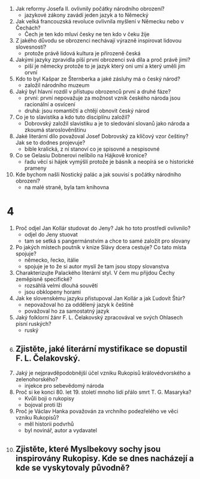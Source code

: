 1. Jak reformy Josefa II. ovlivnily počátky národního obrození? 
   - jazykové zákony zavádí jeden jazyk a to Německý
2. Jak velká francouzská revoluce ovlivnila myšlení v Německu nebo v Čechách? 
   - Čech je ten kdo mluví česky ne ten kdo v čeku žije
3. Z jakého důvodu se obrozenci nechávají výrazně inspirovat lidovou slovesností? 
   - protože právě lidová kultura je přirozeně česká
4. Jakými jazyky zpravidla píší první obrozenci svá díla a proč právě jimi? 
   - píší je německy protože to je jazyk který oni umí a který uměli jim orvní
5. Kdo to byl Kašpar ze Šternberka a jaké zásluhy má o český národ?
   - založil národního muzeum
6. Jaký byl hlavní rozdíl v přístupu obrozenců první a druhé fáze?
   - první: první nepovažuje za možnost vznik českého národa  jsou racionální a osvícení
   - druhá: jsou romantičtí a chtějí obnovit český národ
7. Co je to slavistika a kdo tuto disciplínu založil? 
   - Dobrovský založil slavistiku a je to sledování slovanů jako národa a zkoumá staroslověnštinu
8. Jaké literární dílo považoval Josef Dobrovský za klíčový vzor češtiny? Jak se to dodnes projevuje?
   - bible kralická, z ní stanoví co je spisovné a nespisovné
9. Co se Gelasiu Dobnerovi nelíbilo na Hájkově kronice?
   - řadu věcí si hájek vymýšlí protože je básník a neopírá se o historické prameny
10. Kde bychom našli Nostický palác a jak souvisí s počátky národního obrození?
    - na malé straně, byla tam knihovna














# 4

1. Proč odjel Jan Kollár studovat do Jeny? Jak ho toto prostředí ovlivnilo? 
   - odjel do Jeny stuovat
   - tam se setká s pangermánstvím a chce to samé založit pro slovany
2. Po jakých místech poutník v knize Slávy dcera cestuje? Co tato místa spojuje? 
   - německo, řecko, itálie
   - spojuje je to že si autor myslí že tam jsou stopy slovanstva 
3. Charakterizujte Palackého literární styl. V čem mu přijdou Čechy zeměpisně specifické?
   - rozsáhlá velmi dlouhá souvětí
   - jsou obklopeny horami
4. Jak ke slovenskému jazyku přistupoval Jan Kollár a jak Ľudovít Štúr? 
   - nepovažoval ho za oddělený jazyk k češtině
   - považoval ho za samostatný jazyk
5. Jaký folklorní žánr F. L. Čelakovský zpracovával ve svých Ohlasech písní ruských? 
   - ruský
6. Zjistěte, jaké literární mystifikace se dopustil F. L. Čelakovský. 
   - 
7. Jaký je nejpravděpodobnější účel vzniku Rukopisů královédvorského a zelenohorského? 
   - injekce pro sebevědomý národa
8. Proč si ke konci 80. let 19. století mnoho lidí přálo smrt T. G. Masaryka?
   -  Kvůli boji o rukopisy
   - bojoval proti lži
9. Proč je Václav Hanka považován za vrchního podezřelého ve věci vzniku Rukopisů? 
   - měl historii podvrhů
   - byl novinář, autor a vydavatel
10. Zjistěte, které Myslbekovy sochy jsou inspirovány Rukopisy. Kde se dnes nacházejí a kde se vyskytovaly původně?
    - 